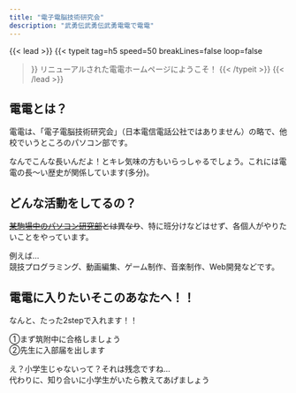 ```yaml
---
title: "電子電脳技術研究会"
description: "武勇伝武勇伝武勇電電で電電"
---
```


{{< lead >}}
{{< typeit 
  tag=h5
  speed=50
  breakLines=false
  loop=false
>}}
リニューアルされた電電ホームページにようこそ！
{{< /typeit >}}
{{< /lead >}}

## 電電とは？
電電は、「電子電脳技術研究会」（日本電信電話公社ではありません）の略で、他校でいうところのパソコン部です。

なんでこんな長いんだよ！とキレ気味の方もいらっしゃるでしょう。これには電電の長～い歴史が関係しています(多分)。
## どんな活動をしてるの？
~~[某駒場中のパソコン研究部](https://tkpaken.github.io/beginners/)とは異なり~~、特に班分けなどはせず、各個人がやりたいことをやっています。

例えば…<br>競技プログラミング、動画編集、ゲーム制作、音楽制作、Web開発などです。

## 電電に入りたいそこのあなたへ！！
なんと、たった2stepで入れます！！

①まず筑附中に合格しましょう
<br>
②先生に入部届を出します

え？小学生じゃないって？それは残念ですね…<br>代わりに、知り合いに小学生がいたら教えてあげましょう